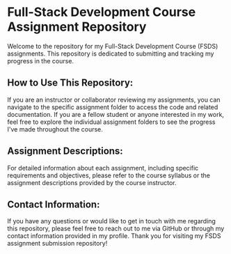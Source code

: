 # Full-Stack Development Course Assignment Repository
Welcome to the repository for my Full-Stack Development Course (FSDS) assignments. This repository is dedicated to submitting and tracking my progress in the course. 

## How to Use This Repository:
If you are an instructor or collaborator reviewing my assignments, you can navigate to the specific assignment folder to access the code and related documentation.
If you are a fellow student or anyone interested in my work, feel free to explore the individual assignment folders to see the progress I've made throughout the course.

## Assignment Descriptions:
For detailed information about each assignment, including specific requirements and objectives, please refer to the course syllabus or the assignment descriptions provided by the course instructor.

## Contact Information:
If you have any questions or would like to get in touch with me regarding this repository, please feel free to reach out to me via GitHub or through my contact information provided in my profile.
Thank you for visiting my FSDS assignment submission repository!
